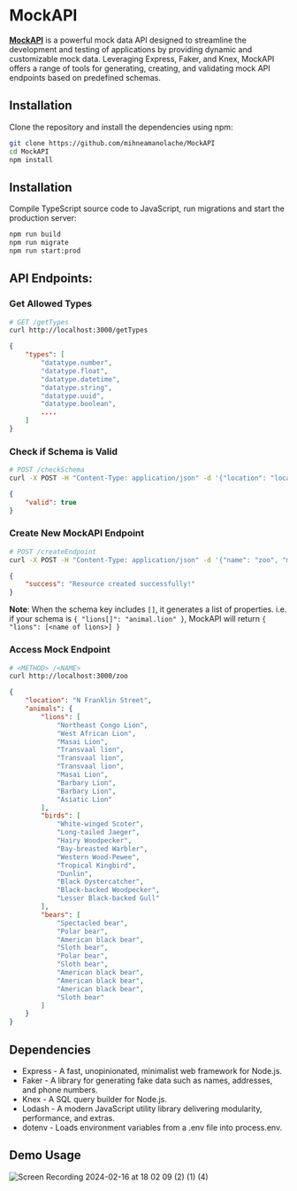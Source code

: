 # MockAPI

[**MockAPI**](https://github.com/mihneamanolache/MockAPI) is a powerful mock data API designed to streamline the development and testing of applications by providing dynamic and customizable mock data. Leveraging Express, Faker, and Knex, MockAPI offers a range of tools for generating, creating, and validating mock API endpoints based on predefined schemas.

## Installation
Clone the repository and install the dependencies using npm:
```bash
git clone https://github.com/mihneamanolache/MockAPI
cd MockAPI
npm install
```

## Installation
Compile TypeScript source code to JavaScript, run migrations and start the production server:
```bash
npm run build 
npm run migrate
npm run start:prod
```

## API Endpoints:

### Get Allowed Types
```bash
# GET /getTypes
curl http://localhost:3000/getTypes
```
```json
{
    "types": [
        "datatype.number",
        "datatype.float",
        "datatype.datetime",
        "datatype.string",
        "datatype.uuid",
        "datatype.boolean",
        ....
    ]
}
```

### Check if Schema is Valid
```bash
# POST /checkSchema
curl -X POST -H "Content-Type: application/json" -d '{"location": "location.streetName", "animals": {"lions[]": "animal.lion", "birds[]": "animal.bird"}, "number": "datatype.number", "paths[]": "system.filePath"}' http://localhost:3000/checkSchema
```
```json
{
    "valid": true
}
```

### Create New MockAPI Endpoint
```bash
# POST /createEndpoint
curl -X POST -H "Content-Type: application/json" -d '{"name": "zoo", "method": "GET", "schema": { "location": "location.streetName", "animals": {"lions[]": "animal.lion", "birds[]": "animal.bird", "bears[]": "animal.bear"} }, "is_list": false, "status_code": 200}' http://localhost:3000/createEndpoint
```
```json
{
    "success": "Resource created successfully!"
}
```
**Note**: When the schema key includes `[]`, it generates a list of properties. i.e. if your schema is `{ "lions[]": "animal.lion" }`, MockAPI will return `{ "lions": [<name of lions>] }`

### Access Mock Endpoint
```bash
# <METHOD> /<NAME>
curl http://localhost:3000/zoo
```
```json
{
    "location": "N Franklin Street",
    "animals": {
        "lions": [
            "Northeast Congo Lion",
            "West African Lion",
            "Masai Lion",
            "Transvaal lion",
            "Transvaal lion",
            "Transvaal lion",
            "Masai Lion",
            "Barbary Lion",
            "Barbary Lion",
            "Asiatic Lion"
        ],
        "birds": [
            "White-winged Scoter",
            "Long-tailed Jaeger",
            "Hairy Woodpecker",
            "Bay-breasted Warbler",
            "Western Wood-Pewee",
            "Tropical Kingbird",
            "Dunlin",
            "Black Oystercatcher",
            "Black-backed Woodpecker",
            "Lesser Black-backed Gull"
        ],
        "bears": [
            "Spectacled bear",
            "Polar bear",
            "American black bear",
            "Sloth bear",
            "Polar bear",
            "Sloth bear",
            "American black bear",
            "American black bear",
            "American black bear",
            "Sloth bear"
        ]
    }
}
```

## Dependencies
- Express   - A fast, unopinionated, minimalist web framework for Node.js.
- Faker     - A library for generating fake data such as names, addresses, and phone numbers.
- Knex      - A SQL query builder for Node.js.
- Lodash    - A modern JavaScript utility library delivering modularity, performance, and extras.
- dotenv    - Loads environment variables from a .env file into process.env.

## Demo Usage

![Screen Recording 2024-02-16 at 18 02 09 (2) (1) (4)](https://github.com/mihneamanolache/MockAPI/assets/43548656/1a80a056-c9d6-4bca-83bc-a3e2505d1301)
